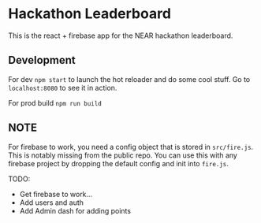 # Hackathon Leaderboard

This is the react + firebase app for the NEAR hackathon leaderboard.

## Development
For dev
`npm start` to launch the hot reloader and do some cool stuff. Go to `localhost:8080` to see it in action.

For prod build
`npm run build`

## NOTE
  For firebase to work, you need a config object that is stored in `src/fire.js`. This is notably missing from the public repo. You can use this with any firebase project by dropping the default config and init into `fire.js`.

TODO:
- Get firebase to work...
- Add users and auth
- Add Admin dash for adding points